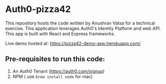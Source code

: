 # Auth0-pizza42

This repository hosts the code written by Anushrav Vatsa for a technical exercise.
This application leverages Auth0's Identity Platform and web API.
This app is built with React and Express frameworks. 

Live demo hosted at: https://pizza42-demo-app.herokuapp.com/

## Pre-requisites to run this code:

1. An Auth0 Tenant (https://auth0.com/signup)
2. NPM ( use `brew install node` for mac)


